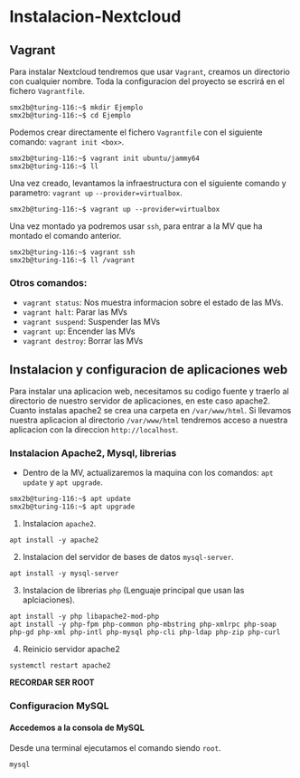 # Instalacion-Nextcloud
## Vagrant
Para instalar Nextcloud tendremos que usar `Vagrant`, creamos un directorio con cualquier nombre. Toda la configuracion del proyecto se escrirá en el fichero `Vagrantfile`.
```console
smx2b@turing-116:~$ mkdir Ejemplo
smx2b@turing-116:~$ cd Ejemplo
```

Podemos crear directamente el fichero `Vagrantfile` con el siguiente comando: `vagrant init <box>`.
```console
smx2b@turing-116:~$ vagrant init ubuntu/jammy64
smx2b@turing-116:~$ ll
```

Una vez creado, levantamos la infraestructura con el siguiente comando y parametro: `vagrant up` `--provider=virtualbox`.
```console
smx2b@turing-116:~$ vagrant up --provider=virtualbox
```
Una vez montado ya podremos usar `ssh`, para entrar a la MV que ha montado el comando anterior.
```console
smx2b@turing-116:~$ vagrant ssh
smx2b@turing-116:~$ ll /vagrant
```
### Otros comandos:
- `vagrant status`: Nos muestra informacion sobre el estado de las MVs.
- `vagrant halt`: Parar las MVs
- `vagrant suspend`: Suspender las MVs
- `vagrant up`: Encender las MVs
- `vagrant destroy`: Borrar las MVs

## Instalacion y configuracion de aplicaciones web
Para instalar una aplicacion web, necesitamos su codigo fuente y traerlo al directorio de nuestro servidor de aplicaciones, en este caso apache2. Cuanto instalas apache2 se crea una carpeta en `/var/www/html`. Si llevamos nuestra aplicacion al directorio `/var/www/html` tendremos acceso a nuestra aplicacion con la direccion `http://localhost`.

### Instalacion Apache2, Mysql, librerias
- Dentro de la MV, actualizaremos la maquina con los comandos: `apt update` y `apt upgrade`.
```console
smx2b@turing-116:~$ apt update
smx2b@turing-116:~$ apt upgrade
```
1. Instalacion `apache2`.
```console
apt install -y apache2
```
2. Instalacion del servidor de bases de datos `mysql-server`.
```console
apt install -y mysql-server
```
3. Instalacion de librerias `php` (Lenguaje principal que usan las aplciaciones).
```console
apt install -y php libapache2-mod-php
apt install -y php-fpm php-common php-mbstring php-xmlrpc php-soap php-gd php-xml php-intl php-mysql php-cli php-ldap php-zip php-curl
```
4. Reinicio servidor apache2
```console
systemctl restart apache2
```
**RECORDAR SER ROOT**

### Configuracion MySQL
#### Accedemos a la consola de MySQL
Desde una terminal ejecutamos el comando siendo `root`.
```console
mysql
```

